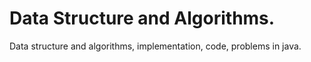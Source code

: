 # Data Structure and Algorithms.
Data structure and algorithms, implementation, code, problems in java.

